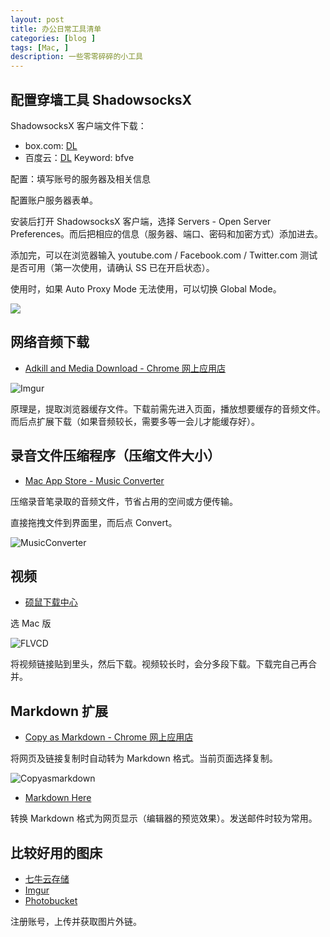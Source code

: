 ```yaml
---
layout: post
title: 办公日常工具清单
categories: [blog ]
tags: [Mac, ]
description: 一些零零碎碎的小工具
---
```


## 配置穿墙工具 ShadowsocksX

ShadowsocksX 客户端文件下载：

* box.com: [DL](https://app.box.com/s/vtnmvm14sk1sk007m739a6tycu0jt6iw)
* 百度云：[DL](http://pan.baidu.com/s/1sjmk0OH) Keyword: bfve

配置：填写账号的服务器及相关信息

配置账户服务器表单。

安装后打开 ShadowsocksX 客户端，选择 Servers - Open Server Preferences。而后把相应的信息（服务器、端口、密码和加密方式）添加进去。

添加完，可以在浏览器输入 youtube.com / Facebook.com / Twitter.com 测试是否可用（第一次使用，请确认 SS 已在开启状态）。

使用时，如果 Auto Proxy Mode 无法使用，可以切换 Global Mode。

![](http://i.imgur.com/K6Lc3Ff.png)

## 网络音频下载

* [Adkill and Media Download - Chrome 网上应用店](https://chrome.google.com/webstore/detail/adkill-and-media-download/lcibdonokophlabplhpmmmjjbgohgcok)

![Imgur](http://i.imgur.com/BY81Wle.png)

原理是，提取浏览器缓存文件。下载前需先进入页面，播放想要缓存的音频文件。而后点扩展下载（如果音频较长，需要多等一会儿才能缓存好）。

## 录音文件压缩程序（压缩文件大小）

* [Mac App Store - Music Converter](https://itunes.apple.com/us/app/music-converter/id468990728?mt=12)

压缩录音笔录取的音频文件，节省占用的空间或方便传输。

直接拖拽文件到界面里，而后点 Convert。

![MusicConverter](http://i.imgur.com/eNzVlBz.png)

## 视频

* [硕鼠下载中心](http://download.flvcd.com/)

选 Mac 版

![FLVCD](http://i.imgur.com/3VhdUDZ.png)

将视频链接贴到里头，然后下载。视频较长时，会分多段下载。下载完自己再合并。

## Markdown 扩展

* [Copy as Markdown - Chrome 网上应用店](https://chrome.google.com/webstore/detail/copy-as-markdown/fkeaekngjflipcockcnpobkpbbfbhmdn)

将网页及链接复制时自动转为 Markdown 格式。当前页面选择复制。

![Copyasmarkdown](http://i.imgur.com/qmHfx6b.png)

* [Markdown Here](http://markdown-here.com/) 

转换 Markdown 格式为网页显示（编辑器的预览效果）。发送邮件时较为常用。

## 比较好用的图床

* [七牛云存储](http://www.qiniu.com/)
* [Imgur](http://imgur.com/)
* [Photobucket](http://s1381.photobucket.com/)

注册账号，上传并获取图片外链。